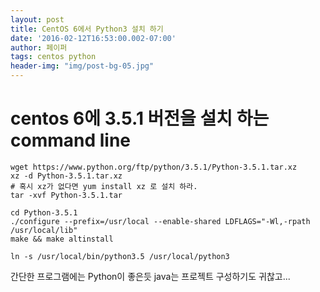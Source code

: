 ```yaml
---
layout: post
title: CentOS 6에서 Python3 설치 하기 
date: '2016-02-12T16:53:00.002-07:00'
author: 페이퍼
tags: centos python
header-img: "img/post-bg-05.jpg"
---
```


# centos 6에 3.5.1 버전을 설치 하는 command line 
```
wget https://www.python.org/ftp/python/3.5.1/Python-3.5.1.tar.xz
xz -d Python-3.5.1.tar.xz
# 혹시 xz가 없다면 yum install xz 로 설치 하라.
tar -xvf Python-3.5.1.tar

cd Python-3.5.1
./configure --prefix=/usr/local --enable-shared LDFLAGS="-Wl,-rpath /usr/local/lib"
make && make altinstall

ln -s /usr/local/bin/python3.5 /usr/local/python3
```

간단한 프로그램에는 Python이 좋은듯 java는 프로젝트 구성하기도 귀찮고...
